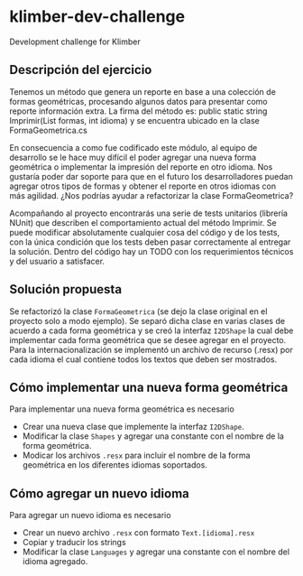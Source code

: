 # klimber-dev-challenge
Development challenge for Klimber

## Descripción del ejercicio
Tenemos un método que genera un reporte en base a una colección de formas geométricas, procesando algunos datos para presentar como reporte información extra. La firma del método es: public static string Imprimir(List<FormaGeometrica> formas, int idioma) y se encuentra ubicado en la clase FormaGeometrica.cs

En consecuencia a como fue codificado este módulo, al equipo de desarrollo se le hace muy difícil el poder agregar una nueva forma geométrica o implementar la impresión del reporte en otro idioma. Nos gustaría poder dar soporte para que en el futuro los desarrolladores puedan agregar otros tipos de formas y obtener el reporte en otros idiomas con más agilidad. ¿Nos podrías ayudar a refactorizar la clase FormaGeometrica?

Acompañando al proyecto encontrarás una serie de tests unitarios (librería NUnit) que describen el comportamiento actual del método Imprimir. Se puede modificar absolutamente cualquier cosa del código y de los tests, con la única condición que los tests deben pasar correctamente al entregar la solución.
Dentro del código hay un TODO con los requerimientos técnicos y del usuario a satisfacer.

## Solución propuesta
Se refactorizó la clase `FormaGeometrica` (se dejo la clase original en el proyecto solo a modo ejemplo). Se separó dicha clase en varias clases de acuerdo a cada forma geométrica y se creó la interfaz `I2DShape` la cual debe implementar cada forma geométrica que se desee agregar en el proyecto. Para la internacionalización se implementó un archivo de recurso (.resx) por cada idioma el cual contiene todos los textos que deben ser mostrados.

## Cómo implementar una nueva forma geométrica
Para implementar una nueva forma geométrica es necesario 
  * Crear una nueva clase que implemente la interfaz `I2DShape`.
  * Modificar la clase `Shapes` y agregar una constante con el nombre de la forma geométrica.
  * Modicar los archivos `.resx` para incluir el nombre de la forma geométrica en los diferentes idiomas soportados.

## Cómo agregar un nuevo idioma
Para agregar un nuevo idioma es necesario
  * Crear un nuevo archivo `.resx` con formato `Text.[idioma].resx`
  * Copiar y traducir los strings
  * Modificar la clase `Languages` y agregar una constante con el nombre del idioma agregado. 
